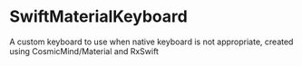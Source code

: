 # SwiftMaterialKeyboard
A custom keyboard to use when native keyboard is not appropriate, created using CosmicMind/Material and RxSwift
